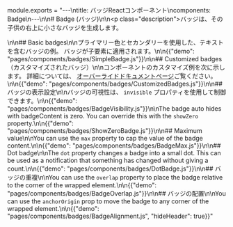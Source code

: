 module.exports = "---\ntitle: バッジReactコンポーネント\ncomponents: Badge\n---\n\n# Badge (バッジ)\n\n<p class=\"description\">バッジは、その子供の右上に小さなバッジを生成します。</p>\n\n## Basic badges\n\nプライマリー色とセカンダリーを使用した、テキストを含むバッジの例。 バッジが子要素に適用されます。\n\n{{\"demo\": \"pages/components/badges/SimpleBadge.js\"}}\n\n## Customized badges （カスタマイズされたバッジ）\n\nコンポーネントのカスタマイズ例を次に示します。 詳細については、 [オーバーライドドキュメントページ](/customization/components/)ご覧ください。\n\n{{\"demo\": \"pages/components/badges/CustomizedBadges.js\"}}\n\n## バッジの表示設定\n\nバッジの可視性は、 `invisible` プロパティを使用して制御できます。\n\n{{\"demo\": \"pages/components/badges/BadgeVisibility.js\"}}\n\nThe badge auto hides with badgeContent is zero. You can override this with the `showZero` property.\n\n{{\"demo\": \"pages/components/badges/ShowZeroBadge.js\"}}\n\n## Maximum value\n\nYou can use the `max` property to cap the value of the badge content.\n\n{{\"demo\": \"pages/components/badges/BadgeMax.js\"}}\n\n## Dot badge\n\nThe `dot` property changes a badge into a small dot. This can be used as a notification that something has changed without giving a count.\n\n{{\"demo\": \"pages/components/badges/DotBadge.js\"}}\n\n## バッジの重複\n\nYou can use the `overlap` property to place the badge relative to the corner of the wrapped element.\n\n{{\"demo\": \"pages/components/badges/BadgeOverlap.js\"}}\n\n## バッジの配置\n\nYou can use the `anchorOrigin` prop to move the badge to any corner of the wrapped element.\n\n{{\"demo\": \"pages/components/badges/BadgeAlignment.js\", \"hideHeader\": true}}"
